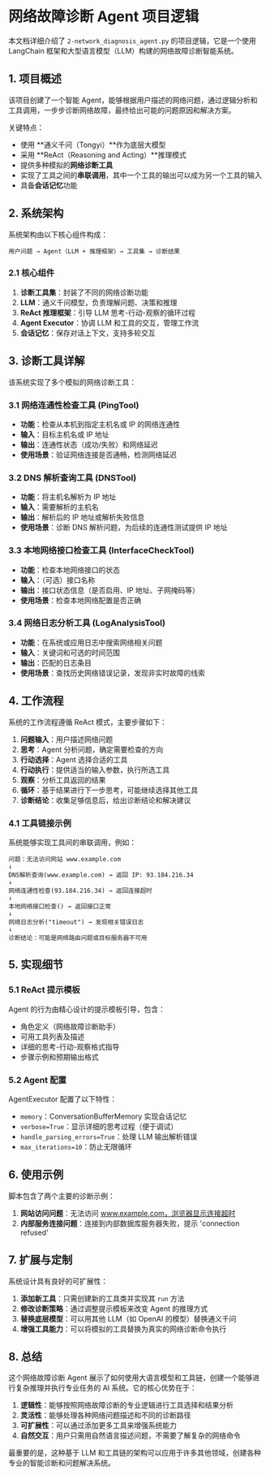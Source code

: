 # 网络故障诊断 Agent 项目逻辑

本文档详细介绍了 `2-network_diagnosis_agent.py` 的项目逻辑，它是一个使用 LangChain 框架和大型语言模型（LLM）构建的网络故障诊断智能系统。

## 1. 项目概述

该项目创建了一个智能 Agent，能够根据用户描述的网络问题，通过逻辑分析和工具调用，一步步诊断网络故障，最终给出可能的问题原因和解决方案。

关键特点：
- 使用 **通义千问（Tongyi）**作为底层大模型
- 采用 **ReAct（Reasoning and Acting）**推理模式
- 提供多种模拟的**网络诊断工具**
- 实现了工具之间的**串联调用**，其中一个工具的输出可以成为另一个工具的输入
- 具备**会话记忆**功能

## 2. 系统架构

系统架构由以下核心组件构成：

```
用户问题 → Agent（LLM + 推理框架）→ 工具集 → 诊断结果
```

### 2.1 核心组件

1. **诊断工具集**：封装了不同的网络诊断功能
2. **LLM**：通义千问模型，负责理解问题、决策和推理
3. **ReAct 推理框架**：引导 LLM 思考-行动-观察的循环过程
4. **Agent Executor**：协调 LLM 和工具的交互，管理工作流
5. **会话记忆**：保存对话上下文，支持多轮交互

## 3. 诊断工具详解

该系统实现了多个模拟的网络诊断工具：

### 3.1 网络连通性检查工具 (PingTool)

- **功能**：检查从本机到指定主机名或 IP 的网络连通性
- **输入**：目标主机名或 IP 地址
- **输出**：连通性状态（成功/失败）和网络延迟
- **使用场景**：验证网络连接是否通畅，检测网络延迟

### 3.2 DNS 解析查询工具 (DNSTool)

- **功能**：将主机名解析为 IP 地址
- **输入**：需要解析的主机名
- **输出**：解析后的 IP 地址或解析失败信息
- **使用场景**：诊断 DNS 解析问题，为后续的连通性测试提供 IP 地址

### 3.3 本地网络接口检查工具 (InterfaceCheckTool)

- **功能**：检查本地网络接口的状态
- **输入**：（可选）接口名称
- **输出**：接口状态信息（是否启用、IP 地址、子网掩码等）
- **使用场景**：检查本地网络配置是否正确

### 3.4 网络日志分析工具 (LogAnalysisTool)

- **功能**：在系统或应用日志中搜索网络相关问题
- **输入**：关键词和可选的时间范围
- **输出**：匹配的日志条目
- **使用场景**：查找历史网络错误记录，发现非实时故障的线索

## 4. 工作流程

系统的工作流程遵循 ReAct 模式，主要步骤如下：

1. **问题输入**：用户描述网络问题
2. **思考**：Agent 分析问题，确定需要检查的方向
3. **行动选择**：Agent 选择合适的工具
4. **行动执行**：提供适当的输入参数，执行所选工具
5. **观察**：分析工具返回的结果
6. **循环**：基于结果进行下一步思考，可能继续选择其他工具
7. **诊断结论**：收集足够信息后，给出诊断结论和解决建议

### 4.1 工具链接示例

系统能够实现工具间的串联调用，例如：

```
问题：无法访问网站 www.example.com
↓
DNS解析查询(www.example.com) → 返回 IP: 93.184.216.34
↓
网络连通性检查(93.184.216.34) → 返回连接超时
↓
本地网络接口检查() → 返回接口正常
↓
网络日志分析("timeout") → 发现相关错误日志
↓
诊断结论：可能是网络路由问题或目标服务器不可用
```

## 5. 实现细节

### 5.1 ReAct 提示模板

Agent 的行为由精心设计的提示模板引导，包含：
- 角色定义（网络故障诊断助手）
- 可用工具列表及描述
- 详细的思考-行动-观察格式指导
- 步骤示例和预期输出格式

### 5.2 Agent 配置

AgentExecutor 配置了以下特性：
- `memory`：ConversationBufferMemory 实现会话记忆
- `verbose=True`：显示详细的思考过程（便于调试）
- `handle_parsing_errors=True`：处理 LLM 输出解析错误
- `max_iterations=10`：防止无限循环

## 6. 使用示例

脚本包含了两个主要的诊断示例：

1. **网站访问问题**：无法访问 www.example.com，浏览器显示连接超时
2. **内部服务连接问题**：连接到内部数据库服务器失败，提示 'connection refused'

## 7. 扩展与定制

系统设计具有良好的可扩展性：

1. **添加新工具**：只需创建新的工具类并实现其 `run` 方法
2. **修改诊断策略**：通过调整提示模板来改变 Agent 的推理方式
3. **替换底层模型**：可以用其他 LLM（如 OpenAI 的模型）替换通义千问
4. **增强工具能力**：可以将模拟的工具替换为真实的网络诊断命令执行

## 8. 总结

这个网络故障诊断 Agent 展示了如何使用大语言模型和工具链，创建一个能够进行复杂推理并执行专业任务的 AI 系统。它的核心优势在于：

1. **逻辑性**：能够按照网络故障诊断的专业逻辑进行工具选择和结果分析
2. **灵活性**：能够处理各种网络问题描述和不同的诊断路径
3. **可扩展性**：可以通过添加更多工具来增强系统能力
4. **自然交互**：用户只需用自然语言描述问题，不需要了解复杂的网络命令

最重要的是，这种基于 LLM 和工具链的架构可以应用于许多其他领域，创建各种专业的智能诊断和问题解决系统。 